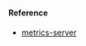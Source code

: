 #### Reference
- [metrics-server](https://github.com/kubernetes-sigs/metrics-server/blob/master/charts/metrics-server/README.md)